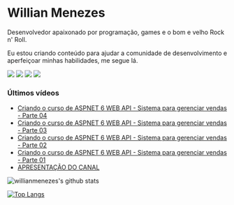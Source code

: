 # Willian Menezes

Desenvolvedor apaixonado por programação, games e o bom e velho Rock n' Roll.

Eu estou criando conteúdo para ajudar a comunidade de desenvolvimento e aperfeiçoar minhas habilidades, me segue lá.

[![](https://img.shields.io/youtube/channel/subscribers/UC0Vo6yL26XaraIjak87jDww?label=YouTube&style=social)](https://www.youtube.com/channel/UC0Vo6yL26XaraIjak87jDww)
[![](https://img.shields.io/github/followers/willianmenezes?style=social)](https://github.com/willianmenezes)
[![](https://img.shields.io/twitter/url?label=Twitter&logo=Twitter&style=social&url=https%3A%2F%2Ftwitter.com%2Fwmscode)](https://twitter.com/wmscode)
[![](https://img.shields.io/twitter/url?label=Linkedin&logo=Linkedin&style=social&url=https://google.com)](https://www.linkedin.com/in/willian-menezes-9932b1b9/)

### Últimos vídeos

<!-- YOUTUBE:START -->
- [Criando o curso de ASPNET 6 WEB API - Sistema para gerenciar vendas - Parte 04](https://www.youtube.com/watch?v=iuAg7WH1Dqw)
- [Criando o curso de ASPNET 6 WEB API - Sistema para gerenciar vendas - Parte 03](https://www.youtube.com/watch?v=NsvmKaC-sqk)
- [Criando o curso de ASPNET 6 WEB API - Sistema para gerenciar vendas - Parte 02](https://www.youtube.com/watch?v=0FJwk9WSSCA)
- [Criando o curso de ASPNET 6 WEB API - Sistema para gerenciar vendas - Parte 01](https://www.youtube.com/watch?v=3V7IrTGBENo)
- [APRESENTAÇÃO DO CANAL](https://www.youtube.com/watch?v=vrVXonI2UiY)
<!-- YOUTUBE:END -->

![willianmenezes's github stats](https://github-readme-stats.vercel.app/api?username=willianmenezes&theme=dark&show_icons=true)

[![Top Langs](https://github-readme-stats.vercel.app/api/top-langs/?username=willianmenezes&layout=compact&theme=dark)](https://github.com/anuraghazra/github-readme-stats)
